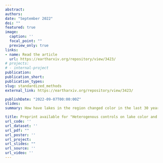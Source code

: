 ```yaml
---
abstract:
authors:
date: "September 2022"
doi: ""
featured: true
image:
  caption: ''
  focal_point: ""
  preview_only: true
links:
- name: Read the article
  url: https://eartharxiv.org/repository/view/3423/
# projects:
# - internal-project
publication:
publication_short:
publication_types:
slug: standardized_methods
external_link: https://eartharxiv.org/repository/view/3423/

publishDate: "2022-09-07T00:00:00Z"
slides: 
summary: How have lakes in the region changed color in the last 30 years? Preprint.

title: Preprint available for "Heterogenous controls on lake color and trends across the high-elevation US Rocky Mountain Region" 
url_code: ''
url_dataset: ''
url_pdf: ""
url_poster: ''
url_project: 
url_slides: ""
url_source: ''
url_video: ''
---
```

